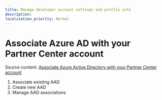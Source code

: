 ```yaml
---
title: Manage developer account settings and profile info
description: 
localization_priority: Normal
---
```


# Associate Azure AD with your Partner Center account

Source content: [Associate Azure Active Directory with your Partner Center account](https://docs.microsoft.com/en-us/windows/uwp/publish/associate-azure-ad-with-partner-center)

1.	Associate existing AAD
2.	Create new AAD
3.	Manage AAD associations 
